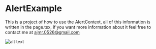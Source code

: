 # AlertExample

This is a project of how to use the AlertContext, all of this information is written in the page.tsx, if you want more information about it feel free to contact me at <ajmr.0526@gmail.com>

![alt text](ProjectGif-1.gif)
